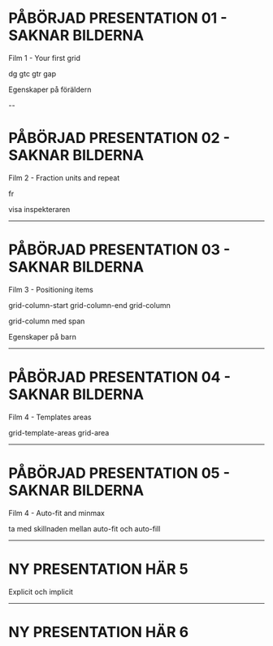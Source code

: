 # PÅBÖRJAD PRESENTATION 01 - SAKNAR BILDERNA

Film 1 - Your first grid

dg
gtc
gtr
gap

Egenskaper på föräldern

--

# PÅBÖRJAD PRESENTATION 02 - SAKNAR BILDERNA

Film 2 - Fraction units and repeat

fr

visa inspekteraren

---

# PÅBÖRJAD PRESENTATION 03 - SAKNAR BILDERNA

Film 3 - Positioning items

grid-column-start
grid-column-end
grid-column

grid-column med span

Egenskaper på barn

---

# PÅBÖRJAD PRESENTATION 04 - SAKNAR BILDERNA

Film 4 - Templates areas

grid-template-areas
grid-area

---

# PÅBÖRJAD PRESENTATION 05 - SAKNAR BILDERNA

Film 4 - Auto-fit and minmax

ta med skillnaden mellan auto-fit och auto-fill

---

# NY PRESENTATION HÄR 5

Explicit och implicit

---

# NY PRESENTATION HÄR 6
